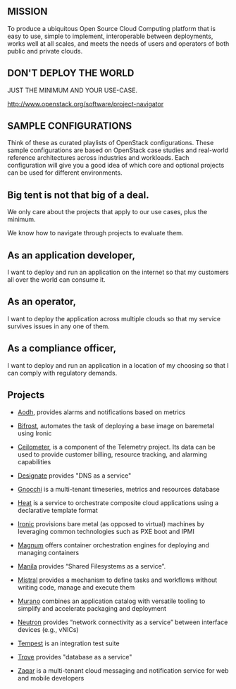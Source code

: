 ## MISSION
To produce a ubiquitous Open Source Cloud Computing platform that is easy to use, simple to implement, interoperable between deployments, works well at all scales, and meets the needs of users and operators of both public and private clouds.


## DON'T DEPLOY THE WORLD
JUST THE MINIMUM AND YOUR USE-CASE.

  http://www.openstack.org/software/project-navigator


## SAMPLE CONFIGURATIONS
Think of these as curated playlists of OpenStack configurations. These sample configurations are based on OpenStack case studies and real-world reference architectures across industries and workloads. Each configuration will give you a good idea of which core and optional projects can be used for different environments.


##  Big tent is not that big of a deal.
We only care about the projects that apply to our use cases, plus the minimum.

We know how to navigate through projects to evaluate them.


##  As an application developer,
   I want to deploy and run an application on the internet so that my customers all over the world can consume it.


##  As an operator,
I want to deploy the application across multiple clouds so that my service survives issues in any one of them.


##  As a compliance officer,
I want to deploy and run an application in a location of my choosing so that I can comply with regulatory demands.











## Projects

  * [Aodh](http://docs.openstack.org/developer/aodh/), provides alarms and notifications based on metrics
  * [Bifrost](http://docs.openstack.org/developer/bifrost/), automates the task of deploying a base image on baremetal using Ironic
  * [Ceilometer](http://docs.openstack.org/developer/ceilometer/), is a component of the Telemetry project. Its data can be used to provide customer billing, resource tracking, and alarming capabilities

  * [Designate](http://docs.openstack.org/developer/designate/) provides "DNS as a service"

  * [Gnocchi](http://docs.openstack.org/developer/gnocchi/) is a multi-tenant timeseries, metrics and resources database
  * [Heat](http://docs.openstack.org/developer/heat/) is a service to orchestrate composite cloud applications using a declarative template format 

  * [Ironic](http://docs.openstack.org/developer/ironic/) provisions bare metal (as opposed to virtual) machines by leveraging common technologies such as PXE boot and IPMI
  * [Magnum](http://docs.openstack.org/developer/magnum/) offers container orchestration engines for deploying and managing containers
  * [Manila](http://docs.openstack.org/developer/manila/) provides “Shared Filesystems as a service”.
  * [Mistral](http://docs.openstack.org/developer/mistral/) provides a mechanism to define tasks and workflows without writing code, manage and execute them
  * [Murano](http://docs.openstack.org/developer/murano/) combines an application catalog with versatile tooling to simplify and accelerate packaging and deployment

  * [Neutron](http://docs.openstack.org/developer/neutron/) provides “network connectivity as a service” between interface devices (e.g., vNICs)

  * [Tempest](http://docs.openstack.org/developer/tempest/) is an integration test suite
  * [Trove](http://docs.openstack.org/developer/trove/) provides "database as a service"
  * [Zaqar](http://docs.openstack.org/developer/zaqar/) is a multi-tenant cloud messaging and notification service for web and mobile developers